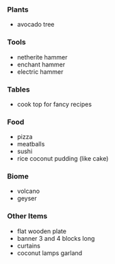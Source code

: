 ### Plants
- avocado tree

### Tools
- netherite hammer
- enchant hammer
- electric hammer

### Tables
- cook top for fancy recipes

### Food
- pizza
- meatballs
- sushi
- rice coconut pudding (like cake)

### Biome
- volcano
- geyser

### Other Items
- flat wooden plate
- banner 3 and 4 blocks long
- curtains
- coconut lamps garland


